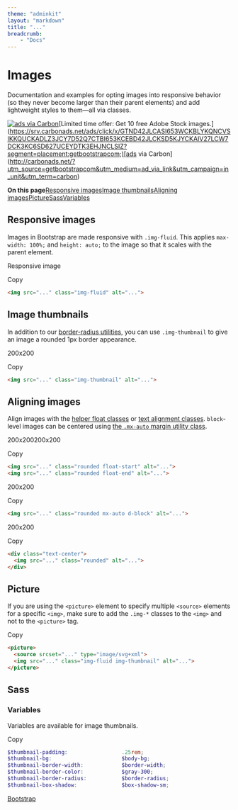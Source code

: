 ```yaml
---
theme: "adminkit"
layout: "markdown"
title: "..."
breadcrumb:
    - "Docs"
---
```


# Images

Documentation and examples for opting images into responsive behavior (so they never become larger than their parent elements) and add lightweight styles to them—all via classes.

[![ads via Carbon](https://cdn4.buysellads.net/uu/1/3386/1525189943-38523.png)](https://srv.carbonads.net/ads/click/x/GTND42JLCASI653WCKBLYKQNCVSIKKQUCKADLZ3JCY7D52Q7CTBI653KCEBD42JLCKSD5KJYCKAIV27LCW7DCK3KC6SD627UCEYDTK3EHJNCLSIZ?segment=placement:getbootstrapcom;)[Limited time offer: Get 10 free Adobe Stock images.](https://srv.carbonads.net/ads/click/x/GTND42JLCASI653WCKBLYKQNCVSIKKQUCKADLZ3JCY7D52Q7CTBI653KCEBD42JLCKSD5KJYCKAIV27LCW7DCK3KC6SD627UCEYDTK3EHJNCLSIZ?segment=placement:getbootstrapcom;)[ads via Carbon](http://carbonads.net/?utm_source=getbootstrapcom&utm_medium=ad_via_link&utm_campaign=in_unit&utm_term=carbon)

**On this page**[Responsive images](https://getbootstrap.com/docs/5.0/content/images/#responsive-images)[Image thumbnails](https://getbootstrap.com/docs/5.0/content/images/#image-thumbnails)[Aligning images](https://getbootstrap.com/docs/5.0/content/images/#aligning-images)[Picture](https://getbootstrap.com/docs/5.0/content/images/#picture)[Sass](https://getbootstrap.com/docs/5.0/content/images/#sass)[Variables](https://getbootstrap.com/docs/5.0/content/images/#variables)

## Responsive images

Images in Bootstrap are made responsive with `.img-fluid`. This applies `max-width: 100%;` and `height: auto;` to the image so that it scales with the parent element.

Responsive image

Copy

```html
<img src="..." class="img-fluid" alt="...">
```

## Image thumbnails

In addition to our [border-radius utilities](https://getbootstrap.com/docs/5.0/utilities/borders/), you can use `.img-thumbnail` to give an image a rounded 1px border appearance.

200x200

Copy

```html
<img src="..." class="img-thumbnail" alt="...">
```

## Aligning images

Align images with the [helper float classes](https://getbootstrap.com/docs/5.0/utilities/float/) or [text alignment classes](https://getbootstrap.com/docs/5.0/utilities/text/#text-alignment). `block`-level images can be centered using [the `.mx-auto` margin utility class](https://getbootstrap.com/docs/5.0/utilities/spacing/#horizontal-centering).

200x200200x200

Copy

```html
<img src="..." class="rounded float-start" alt="...">
<img src="..." class="rounded float-end" alt="...">
```

200x200

Copy

```html
<img src="..." class="rounded mx-auto d-block" alt="...">
```

200x200

Copy

```html
<div class="text-center">
  <img src="..." class="rounded" alt="...">
</div>
```

## Picture

If you are using the `<picture>` element to specify multiple `<source>` elements for a specific `<img>`, make sure to add the `.img-*` classes to the `<img>` and not to the `<picture>` tag.

Copy

```html
<picture>
  <source srcset="..." type="image/svg+xml">
  <img src="..." class="img-fluid img-thumbnail" alt="...">
</picture>
```

## Sass

### Variables

Variables are available for image thumbnails.

Copy

```scss
$thumbnail-padding:                 .25rem;
$thumbnail-bg:                      $body-bg;
$thumbnail-border-width:            $border-width;
$thumbnail-border-color:            $gray-300;
$thumbnail-border-radius:           $border-radius;
$thumbnail-box-shadow:              $box-shadow-sm;
```

[Bootstrap](https://getbootstrap.com/)

 